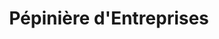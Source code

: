 ---
title: "Pépinière d'Entreprises"
url: /dreux/pepiniere-dentreprises-rue-des-livraindieres/
shop: location de stockage
---